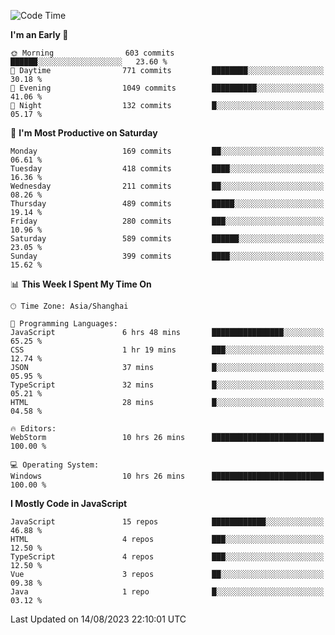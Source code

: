 <!--START_SECTION:waka-->
![Code Time](http://img.shields.io/badge/Code%20Time-2%2C572%20hrs%2018%20mins-blue)

**I'm an Early 🐤** 

```text
🌞 Morning                603 commits         ██████░░░░░░░░░░░░░░░░░░░   23.60 % 
🌆 Daytime                771 commits         ████████░░░░░░░░░░░░░░░░░   30.18 % 
🌃 Evening                1049 commits        ██████████░░░░░░░░░░░░░░░   41.06 % 
🌙 Night                  132 commits         █░░░░░░░░░░░░░░░░░░░░░░░░   05.17 % 
```
📅 **I'm Most Productive on Saturday** 

```text
Monday                   169 commits         ██░░░░░░░░░░░░░░░░░░░░░░░   06.61 % 
Tuesday                  418 commits         ████░░░░░░░░░░░░░░░░░░░░░   16.36 % 
Wednesday                211 commits         ██░░░░░░░░░░░░░░░░░░░░░░░   08.26 % 
Thursday                 489 commits         █████░░░░░░░░░░░░░░░░░░░░   19.14 % 
Friday                   280 commits         ███░░░░░░░░░░░░░░░░░░░░░░   10.96 % 
Saturday                 589 commits         ██████░░░░░░░░░░░░░░░░░░░   23.05 % 
Sunday                   399 commits         ████░░░░░░░░░░░░░░░░░░░░░   15.62 % 
```


📊 **This Week I Spent My Time On** 

```text
🕑︎ Time Zone: Asia/Shanghai

💬 Programming Languages: 
JavaScript               6 hrs 48 mins       ████████████████░░░░░░░░░   65.25 % 
CSS                      1 hr 19 mins        ███░░░░░░░░░░░░░░░░░░░░░░   12.74 % 
JSON                     37 mins             █░░░░░░░░░░░░░░░░░░░░░░░░   05.95 % 
TypeScript               32 mins             █░░░░░░░░░░░░░░░░░░░░░░░░   05.21 % 
HTML                     28 mins             █░░░░░░░░░░░░░░░░░░░░░░░░   04.58 % 

🔥 Editors: 
WebStorm                 10 hrs 26 mins      █████████████████████████   100.00 % 

💻 Operating System: 
Windows                  10 hrs 26 mins      █████████████████████████   100.00 % 
```

**I Mostly Code in JavaScript** 

```text
JavaScript               15 repos            ████████████░░░░░░░░░░░░░   46.88 % 
HTML                     4 repos             ███░░░░░░░░░░░░░░░░░░░░░░   12.50 % 
TypeScript               4 repos             ███░░░░░░░░░░░░░░░░░░░░░░   12.50 % 
Vue                      3 repos             ██░░░░░░░░░░░░░░░░░░░░░░░   09.38 % 
Java                     1 repo              █░░░░░░░░░░░░░░░░░░░░░░░░   03.12 % 
```




 Last Updated on 14/08/2023 22:10:01 UTC
<!--END_SECTION:waka-->

<!--
**likaiqiang/likaiqiang** is a ✨ _special_ ✨ repository because its `README.md` (this file) appears on your GitHub profile.

Here are some ideas to get you started:

- 🔭 I’m currently working on ...
- 🌱 I’m currently learning ...
- 👯 I’m looking to collaborate on ...
- 🤔 I’m looking for help with ...
- 💬 Ask me about ...
- 📫 How to reach me: ...
- 😄 Pronouns: ...
- ⚡ Fun fact: ...
-->
